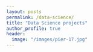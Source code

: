 ```yaml
---
layout: posts
permalink: /data-science/
title: "Data Science projects"
author_profile: true
header:
  image: "/images/pier-17.jpg"
---
```



